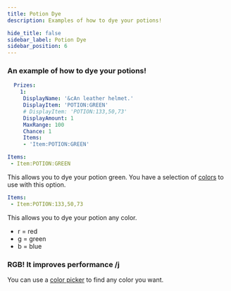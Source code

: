 ```yaml
---
title: Potion Dye
description: Examples of how to dye your potions!

hide_title: false
sidebar_label: Potion Dye
sidebar_position: 6
---
```

### An example of how to dye your potions!
```yml
  Prizes:
    1:
     DisplayName: '&cAn leather helmet.'
     DisplayItem: 'POTION:GREEN'
     # DisplayItem: 'POTION:133,50,73'
     DisplayAmount: 1
     MaxRange: 100
     Chance: 1
     Items:
     - 'Item:POTION:GREEN'
```
```yml
Items:
 - Item:POTION:GREEN
```
This allows you to dye your potion green.
You have a selection of [colors](https://jd.papermc.io/paper/1.20/org/bukkit/Color.html) to use with this option.

```yml
Items:
 - Item:POTION:133,50,73
```
This allows you to dye your potion any color.

* r = red
* g = green
* b = blue

### RGB! It improves performance /j
You can use a [color picker](https://htmlcolorcodes.com/color-picker/) to find any color you want.